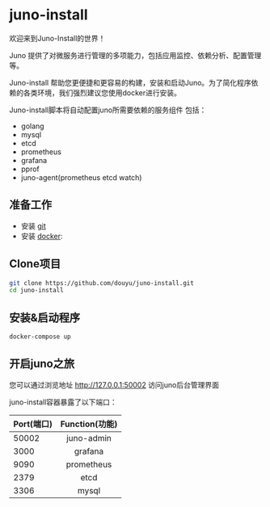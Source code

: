 # juno-install
欢迎来到Juno-Install的世界！

Juno 提供了对微服务进行管理的多项能力，包括应用监控、依赖分析、配置管理等。

Juno-install 帮助您更便捷和更容易的构建，安装和启动Juno。为了简化程序依赖的各类环境，我们强烈建议您使用docker进行安装。

Juno-install脚本将自动配置juno所需要依赖的服务组件
包括：
- golang
- mysql
- etcd
- prometheus
- grafana
- pprof
- juno-agent(prometheus etcd watch) 

## 准备工作
* 安装 [git](https://git-scm.com/)
* 安装 [docker](https://www.docker.com/products/docker-desktop/): 

## Clone项目
```bash
git clone https://github.com/douyu/juno-install.git
cd juno-install
```

## 安装&启动程序
```bash
docker-compose up
```
## 开启juno之旅
您可以通过浏览地址 <http://127.0.0.1:50002> 访问juno后台管理界面

juno-install容器暴露了以下端口：

| Port(端口) | Function(功能) |
|:---------|:------------:|
| 50002    |  juno-admin  |
| 3000     |   grafana    |
| 9090     |  prometheus  |
| 2379     |     etcd     |
| 3306     |    mysql     |